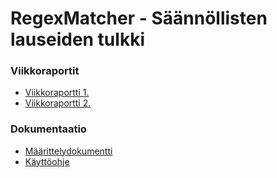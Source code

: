 # RegexMatcher - Säännöllisten lauseiden tulkki
### Viikkoraportit
* [Viikkoraportti 1.](https://github.com/Jeeses313/RegexMatcher/blob/master/Dokumentaatio/Viikkoraportti%201.md)  
* [Viikkoraportti 2.](https://github.com/Jeeses313/RegexMatcher/blob/master/Dokumentaatio/Viikkoraportti%202.md)  

### Dokumentaatio  
* [Määrittelydokumentti](https://github.com/Jeeses313/RegexMatcher/blob/master/Dokumentaatio/maarittelydokumentti.md)  
* [Käyttöohje](https://github.com/Jeeses313/RegexMatcher/blob/master/Dokumentaatio/kayttoohje.md)  
